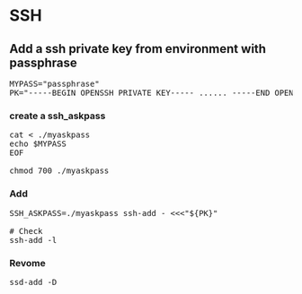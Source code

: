 # SSH
## Add a ssh private key from environment with passphrase

<pre>
MYPASS="passphrase"
PK="-----BEGIN OPENSSH PRIVATE KEY----- ...... -----END OPENSSH PRIVATE KEY-----"
</pre>

### create a ssh_askpass
<pre>
cat <<EOF > ./myaskpass
echo $MYPASS
EOF

chmod 700 ./myaskpass
</pre>

### Add
<pre>
SSH_ASKPASS=./myaskpass ssh-add - <<<"${PK}"

# Check
ssh-add -l
</pre>

### Revome
<pre>
ssd-add -D
</pre>
